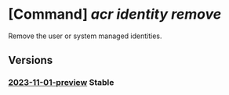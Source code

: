 # [Command] _acr identity remove_

Remove the user or system managed identities.

## Versions

### [2023-11-01-preview](/Resources/mgmt-plane/L3N1YnNjcmlwdGlvbnMve30vcmVzb3VyY2Vncm91cHMve30vcHJvdmlkZXJzL21pY3Jvc29mdC5jb250YWluZXJyZWdpc3RyeS9yZWdpc3RyaWVzL3t9/2023-11-01-preview.xml) **Stable**

<!-- mgmt-plane /subscriptions/{}/resourcegroups/{}/providers/microsoft.containerregistry/registries/{} 2023-11-01-preview identity -->
